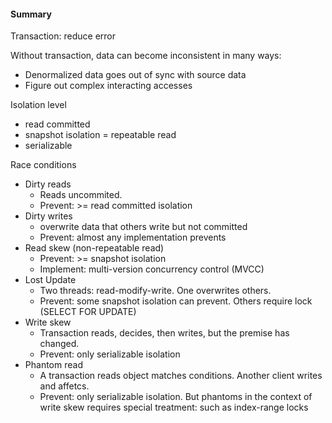 
#### Summary

Transaction: reduce error

Without transaction, data can become inconsistent in many ways:
- Denormalized data goes out of sync with source data
- Figure out complex interacting accesses

Isolation level
- read committed
- snapshot isolation = repeatable read
- serializable

Race conditions
- Dirty reads
    - Reads uncommited.
    - Prevent: >= read committed isolation
- Dirty writes
    - overwrite data that others write but not committed
    - Prevent: almost any implementation prevents
- Read skew (non-repeatable read)
    - Prevent: >= snapshot isolation
    - Implement: multi-version concurrency control (MVCC)
-  Lost Update
    -  Two threads: read-modify-write. One overwrites others.
    -  Prevent: some snapshot isolation can prevent. Others require lock (SELECT FOR UPDATE)
-  Write skew
    - Transaction reads, decides, then writes, but the premise has changed.
    - Prevent: only serializable isolation
- Phantom read
    - A transaction reads object matches conditions. Another client writes and affetcs.
    - Prevent: only serializable isolation. But phantoms in the context of write skew requires special treatment: such as index-range locks
